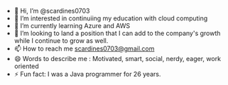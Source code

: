 - 👋 Hi, I’m @scardines0703
- 👀 I’m interested in continuiing my education with cloud computing 
- 🌱 I’m currently learning Azure and AWS
- 💞️ I’m looking to land a position that I can add to the company's growth while I continue to grow as well.
- 📫 How to reach me scardines0703@gmail.com
- 😄 Words to describe me : Motivated, smart, social, nerdy, eager, work oriented
- ⚡ Fun fact: I was a Java programmer for 26 years.

<!---
scardines0703/scardines0703 is a ✨ special ✨ repository because its `README.md` (this file) appears on your GitHub profile.
You can click the Preview link to take a look at your changes.
--->
